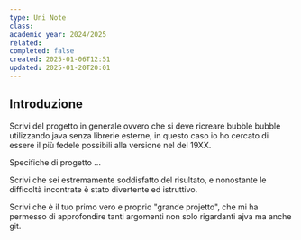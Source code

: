 ```yaml
---
type: Uni Note
class: 
academic year: 2024/2025
related: 
completed: false
created: 2025-01-06T12:51
updated: 2025-01-20T20:01
---
```

## Introduzione 



Scrivi del progetto in generale ovvero che si deve ricreare bubble bubble utilizzando java senza librerie esterne, in questo caso io ho cercato di essere il più fedele possibili alla versione nel del 19XX.

Specifiche di progetto ...


Scrivi che sei estremamente soddisfatto del risultato, e nonostante le difficoltà incontrate è stato divertente ed istruttivo.

Scrivi che è il tuo primo vero e proprio "grande projetto", che mi ha permesso di approfondire tanti argomenti non solo rigardanti ajva ma anche git.
